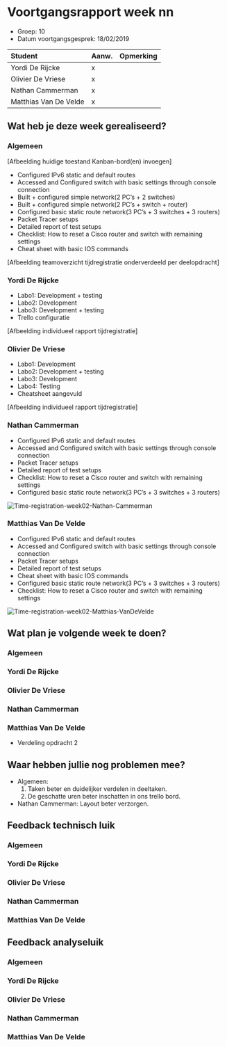 # Voortgangsrapport week nn

* Groep: 10
* Datum voortgangsgesprek: 18/02/2019

| Student  | Aanw. | Opmerking |
| :---     | :---  | :---      |
| Yordi De Rijcke |   x    |           |
| Olivier De Vriese |   x    |           |
| Nathan Cammerman |    x   |           |
| Matthias Van De Velde |   x    |           |

## Wat heb je deze week gerealiseerd?

### Algemeen

[Afbeelding huidige toestand Kanban-bord(en) invoegen]

* Configured IPv6 static and default routes
* Accessed and Configured switch with basic settings through console connection
* Built + configured simple network(2 PC’s + 2 switches)
* Built + configured simple network(2 PC’s + switch + router)
* Configured basic static route network(3 PC’s + 3 switches + 3 routers)
* Packet Tracer setups
* Detailed report of test setups
* Checklist: How to reset a Cisco router and switch with remaining settings
* Cheat sheet with basic IOS commands

[Afbeelding teamoverzicht tijdregistratie onderverdeeld per deelopdracht]

### Yordi De Rijcke

* Labo1: Development + testing
* Labo2: Development
* Labo3: Development + testing
* Trello configuratie

[Afbeelding individueel rapport tijdregistratie]

### Olivier De Vriese

* Labo1: Development
* Labo2: Development + testing
* Labo3: Development
* Labo4: Testing
* Cheatsheet aangevuld

[Afbeelding individueel rapport tijdregistratie]

### Nathan Cammerman
 
* Configured IPv6 static and default routes
* Accessed and Configured switch with basic settings through console connection
* Packet Tracer setups
* Detailed report of test setups
* Checklist: How to reset a Cisco router and switch with remaining settings
* Configured basic static route network(3 PC’s + 3 switches + 3 routers)

![Time-registration-week02-Nathan-Cammerman](week02-NathanCammerman.PNG)

### Matthias Van De Velde

* Configured IPv6 static and default routes
* Accessed and Configured switch with basic settings through console connection
* Packet Tracer setups
* Detailed report of test setups
* Cheat sheet with basic IOS commands
* Configured basic static route network(3 PC’s + 3 switches + 3 routers)
* Checklist: How to reset a Cisco router and switch with remaining settings  

![Time-registration-week02-Matthias-VanDeVelde](week02-MatthiasVanDeVelde.JPG)  

## Wat plan je volgende week te doen?

### Algemeen
### Yordi De Rijcke
### Olivier De Vriese
### Nathan Cammerman
### Matthias Van De Velde
* Verdeling opdracht 2


## Waar hebben jullie nog problemen mee?

* Algemeen: 
    1. Taken beter en duidelijker verdelen in deeltaken.
    2. De geschatte uren beter inschatten in ons trello bord.
* Nathan Cammerman: Layout beter verzorgen.

## Feedback technisch luik

### Algemeen

### Yordi De Rijcke
### Olivier De Vriese
### Nathan Cammerman
### Matthias Van De Velde

## Feedback analyseluik

### Algemeen

### Yordi De Rijcke
### Olivier De Vriese
### Nathan Cammerman
### Matthias Van De Velde

